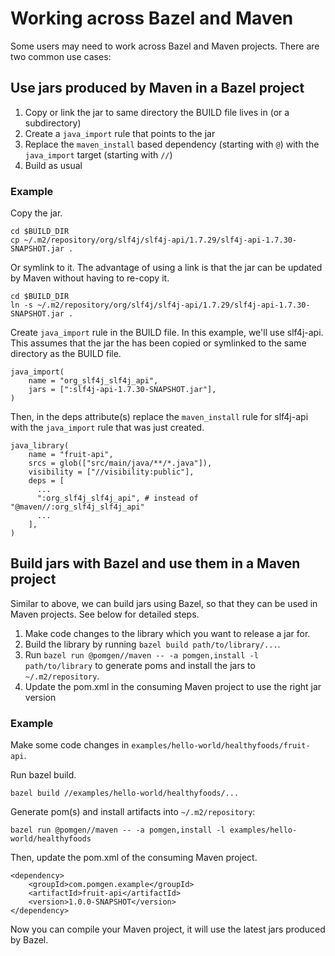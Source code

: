 # Working across Bazel and Maven

Some users may need to work across Bazel and Maven projects. There are two common use cases:


## Use jars produced by Maven in a Bazel project

1. Copy or link the jar to same directory the BUILD file lives in (or a subdirectory)
1. Create a `java_import` rule that points to the jar
1. Replace the `maven_install` based dependency (starting with `@`) with the `java_import` target (starting with `//`)
1. Build as usual


### Example

Copy the jar.
```
cd $BUILD_DIR
cp ~/.m2/repository/org/slf4j/slf4j-api/1.7.29/slf4j-api-1.7.30-SNAPSHOT.jar .
```
Or symlink to it. The advantage of using a link is that the jar can be updated by Maven without having to re-copy it.
```
cd $BUILD_DIR
ln -s ~/.m2/repository/org/slf4j/slf4j-api/1.7.29/slf4j-api-1.7.30-SNAPSHOT.jar .
```
Create `java_import` rule in the BUILD file. In this example, we'll use slf4j-api. This assumes that the jar the  has been copied or symlinked to the same directory as the BUILD file.
```
java_import(
    name = "org_slf4j_slf4j_api",
    jars = [":slf4j-api-1.7.30-SNAPSHOT.jar"],
)
```
Then, in the deps attribute(s) replace the `maven_install` rule for slf4j-api with the `java_import` rule that was just created.
```
java_library(
    name = "fruit-api",
    srcs = glob(["src/main/java/**/*.java"]),
    visibility = ["//visibility:public"],
    deps = [
      ...
      ":org_slf4j_slf4j_api", # instead of "@maven//:org_slf4j_slf4j_api"
      ...
    ],
)
```


## Build jars with Bazel and use them in a Maven project

Similar to above, we can build jars using Bazel, so that they can be used in Maven projects. See below for detailed steps.

1. Make code changes to the library which you want to release a jar for.
1. Build the library by running `bazel build path/to/library/...`.
1. Run `bazel run @pomgen//maven -- -a pomgen,install -l path/to/library` to generate poms and install the jars to `~/.m2/repository`.
1. Update the pom.xml in the consuming Maven project to use the right jar version


### Example

Make some code changes in `examples/hello-world/healthyfoods/fruit-api`.

Run bazel build.
```
bazel build //examples/hello-world/healthyfoods/...
```

Generate pom(s) and install artifacts into `~/.m2/repository`:
```
bazel run @pomgen//maven -- -a pomgen,install -l examples/hello-world/healthyfoods
```

Then, update the pom.xml of the consuming Maven project.
```
<dependency>
    <groupId>com.pomgen.example</groupId>
    <artifactId>fruit-api</artifactId>
    <version>1.0.0-SNAPSHOT</version>
</dependency>
```

Now you can compile your Maven project, it will use the latest jars produced by Bazel.
